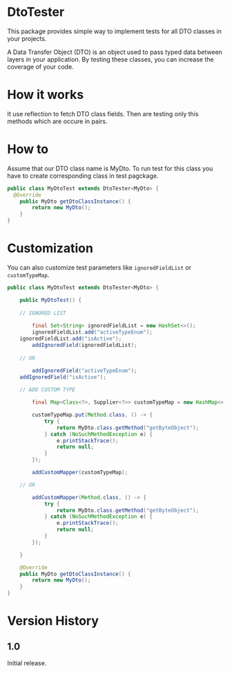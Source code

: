 # DtoTester
This package provides simple way to implement tests for all DTO classes in your projects.

A Data Transfer Object (DTO) is an object used to pass typed data between layers in your application. By testing these classes, you can increase the coverage of your code.

# How it works
It use reflection to fetch DTO class fields. Then are testing only this methods which are occure in pairs.

# How to 
Assume that our DTO class name is MyDto.
To run test for this class you have to create corresponding class in test pagckage.
```java
public class MyDtoTest extends DtoTester<MyDto> {
  @Override
	public MyDto getDtoClassInstance() {
		return new MyDto();
	}
}
```

# Customization
You can also customize test parameters like `ignoredFieldList` or `customTypeMap`.

```java
public class MyDtoTest extends DtoTester<MyDto> {

	public MyDtoTest() {
  
    // IGNORED LIST
    
		final Set<String> ignoredFieldList = new HashSet<>();
		ignoredFieldList.add("activeTypeEnum");
    ignoredFieldList.add("isActive");
		addIgnoredField(ignoredFieldList);
    
    // OR

		addIgnoredField("activeTypeEnum");
    addIgnoredField("isActive");
    
    // ADD CUSTOM TYPE

		final Map<Class<?>, Supplier<?>> customTypeMap = new HashMap<>();

		customTypeMap.put(Method.class, () -> {
			try {
				return MyDto.class.getMethod("getByteObject");
			} catch (NoSuchMethodException e) {
				e.printStackTrace();
				return null;
			}
		});

		addCustomMapper(customTypeMap);

    // OR

		addCustomMapper(Method.class, () -> {
			try {
				return MyDto.class.getMethod("getByteObject");
			} catch (NoSuchMethodException e) {
				e.printStackTrace();
				return null;
			}
		});

	}

	@Override
	public MyDto getDtoClassInstance() {
		return new MyDto();
	}
}
```

# Version History

## 1.0 

Initial release.
